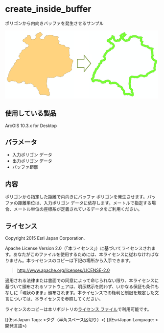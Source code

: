 ﻿# create_inside_buffer

ポリゴンから内向きバッファを発生させるサンプル
  
  
<img src="..\..\..\..\_images\CreateInsideBuffer.png" width="500">

## 使用している製品

ArcGIS 10.3.x for Desktop

## パラメータ

* 入力ポリゴン データ   
* 出力ポリゴン データ
* バッファ距離


## 内容
ポリゴンから指定した距離で内向きにバッファ ポリゴンを発生させます。バッファの距離単位は、入力ポリゴン データに依存します。メートルで指定する場合、メートル単位の座標系が定義されているデータをご利用ください。

## ライセンス
Copyright 2015 Esri Japan Corporation.

Apache License Version 2.0（「本ライセンス」）に基づいてライセンスされます。あなたがこのファイルを使用するためには、本ライセンスに従わなければなりません。本ライセンスのコピーは下記の場所から入手できます。

> http://www.apache.org/licenses/LICENSE-2.0

適用される法律または書面での同意によって命じられない限り、本ライセンスに基づいて頒布されるソフトウェアは、明示黙示を問わず、いかなる保証も条件もなしに「現状のまま」頒布されます。本ライセンスでの権利と制限を規定した文言については、本ライセンスを参照してください。

ライセンスのコピーは本リポジトリの[ライセンス ファイル](./LICENSE)で利用可能です。

[](EsriJapan Tags: <タグ（半角スペース区切り）>)
[](EsriJapan Language: <開発言語>)

